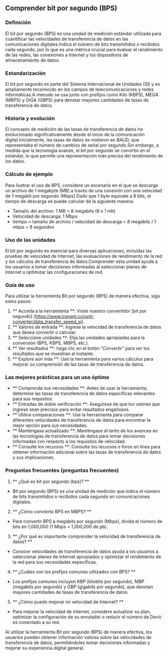 ## Comprender bit por segundo (BPS)

### Definición
El bit por segundo (BPS) es una unidad de medición estándar utilizada para cuantificar las velocidades de transferencia de datos en las comunicaciones digitales.Indica el número de bits transmitidos o recibidos cada segundo, por lo que es una métrica crucial para evaluar el rendimiento de las redes, las conexiones a Internet y los dispositivos de almacenamiento de datos.

### Estandarización
El bit por segundo es parte del Sistema Internacional de Unidades (SI) y es ampliamente reconocido en los campos de telecomunicaciones y redes informáticas.A menudo se usa junto con prefijos como Kilo (KBPS), MEGA (MBPS) y GIGA (GBPS) para denotar mayores cantidades de tasas de transferencia de datos.

### Historia y evolución
El concepto de medición de las tasas de transferencia de datos ha evolucionado significativamente desde el inicio de la comunicación digital.Inicialmente, las tasas de datos se midieron en BAUD, que representaba el número de cambios de señal por segundo.Sin embargo, a medida que la tecnología avanzó, el bit por segundo se convirtió en el estándar, lo que permite una representación más precisa del rendimiento de los datos.

### Cálculo de ejemplo
Para ilustrar el uso de BPS, considere un escenario en el que se descarga un archivo de 1 megabyte (MB) a través de una conexión con una velocidad de 1 megabit por segundo (Mbps).Dado que 1 byte equivale a 8 bits, el tiempo de descarga se puede calcular de la siguiente manera:

- Tamaño del archivo: 1 MB = 8 megabits (8 x 1 mb)
- Velocidad de descarga: 1 Mbps
- tiempo = tamaño de archivo / velocidad de descarga = 8 megabits / 1 mbps = 8 segundos

### Uso de las unidades
El bit por segundo es esencial para diversas aplicaciones, incluidas las pruebas de velocidad de Internet, las evaluaciones de rendimiento de la red y los cálculos de transferencia de datos.Comprender esta unidad ayuda a los usuarios a tomar decisiones informadas al seleccionar planes de Internet u optimizar las configuraciones de red.

### Guía de uso
Para utilizar la herramienta Bit por segundo (BPS) de manera efectiva, siga estos pasos:

1. ** Acceda a la herramienta **: Visite nuestro convertidor [bit por segundo] (https://www.inayam.co/unit-converter/data_transfer_speed_si).
2. ** Valores de entrada **: Ingrese la velocidad de transferencia de datos que desea convertir o calcular.
3. ** Seleccione unidades **: Elija las unidades apropiadas para la conversión (BPS, KBPS, MBPS, etc.).
4. ** Ver resultados **: haga clic en el botón "Convertir" para ver los resultados que se muestran al instante.
5. ** Explore aún más **: Use la herramienta para varios cálculos para mejorar su comprensión de las tasas de transferencia de datos.

### Las mejores prácticas para un uso óptimo
- ** Comprenda sus necesidades **: Antes de usar la herramienta, determine las tasas de transferencia de datos específicas relevantes para sus requisitos.
- ** Entradas de doble verificación **: Asegúrese de que los valores que ingrese sean precisos para evitar resultados engañosos.
- ** Utilice comparaciones **: Use la herramienta para comparar diferentes velocidades de transferencia de datos para encontrar la mejor opción para sus necesidades.
- ** Manténgase actualizado **: Manténgase al tanto de los avances en las tecnologías de transferencia de datos para tomar decisiones informadas con respecto a los requisitos de velocidad.
- ** Consulte los recursos **: Consulte los recursos o foros en línea para obtener información adicional sobre las tasas de transferencia de datos y sus implicaciones.

### Preguntas frecuentes (preguntas frecuentes)

1. ** ¿Qué es bit por segundo (bps)? **
- Bit por segundo (BPS) es una unidad de medición que indica el número de bits transmitidos o recibidos cada segundo en comunicaciones digitales.

2. ** ¿Cómo convierto BPS en MBPS? **
- Para convertir BPS a megabits por segundo (Mbps), divida el número de bits en 1,000,000 (1 Mbps = 1,000,000 de pb).

3. ** ¿Por qué es importante comprender la velocidad de transferencia de datos? **
- Conocer velocidades de transferencia de datos ayuda a los usuarios a seleccionar planes de Internet apropiados y optimizar el rendimiento de la red para sus necesidades específicas.

4. ** ¿Cuáles son los prefijos comunes utilizados con BPS? **
- Los prefijos comunes incluyen KBP (kilobits por segundo), MBP (megabits por segundo) y GBP (gigabits por segundo), que denotan mayores cantidades de tasas de transferencia de datos.

5. ** ¿Cómo puedo mejorar mi velocidad de Internet? **
- Para mejorar la velocidad de Internet, considere actualizar su plan, optimizar la configuración de su enrutador o reducir el número de Devic es conectado a su red.

Al utilizar la herramienta Bit por segundo (BPS) de manera efectiva, los usuarios pueden obtener información valiosa sobre las velocidades de transferencia de datos, permitiéndoles tomar decisiones informadas y mejorar su experiencia digital general.